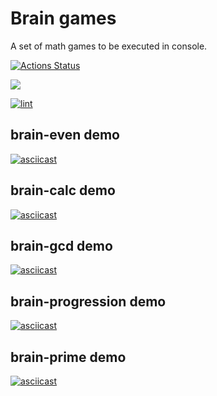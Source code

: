 # Brain games

A set of math games to be executed in console.


[![Actions Status](https://github.com/alex-vo/frontend-project-lvl1/workflows/hexlet-check/badge.svg)](https://github.com/alex-vo/frontend-project-lvl1/actions)

<a href="https://codeclimate.com/github/alex-vo/frontend-project-lvl1/maintainability"><img src="https://api.codeclimate.com/v1/badges/634d06043fa7c0857a61/maintainability" /></a>

[![lint](https://github.com/alex-vo/frontend-project-lvl1/actions/workflows/main.yml/badge.svg)](https://github.com/alex-vo/frontend-project-lvl1/actions/workflows/main.yml)

## brain-even demo
[![asciicast](https://asciinema.org/a/YpRFZCwX7qD6LeGbjoGnKMXui.svg)](https://asciinema.org/a/YpRFZCwX7qD6LeGbjoGnKMXui)

## brain-calc demo
[![asciicast](https://asciinema.org/a/435702.svg)](https://asciinema.org/a/435702)

## brain-gcd demo
[![asciicast](https://asciinema.org/a/435709.svg)](https://asciinema.org/a/435709)

## brain-progression demo
[![asciicast](https://asciinema.org/a/435711.svg)](https://asciinema.org/a/435711)

## brain-prime demo
[![asciicast](https://asciinema.org/a/435715.svg)](https://asciinema.org/a/435715)